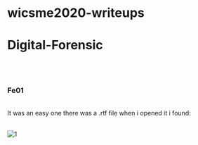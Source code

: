 # wicsme2020-writeups
<h1>Digital-Forensic</h1></br>
</br>
<h3>Fe01</h3>
</br>
It was an easy one there was a .rtf file when i opened it i found: </br></br>

![1](https://user-images.githubusercontent.com/33530187/99195681-2c11ce80-2755-11eb-9103-01f23bf3878b.png)
